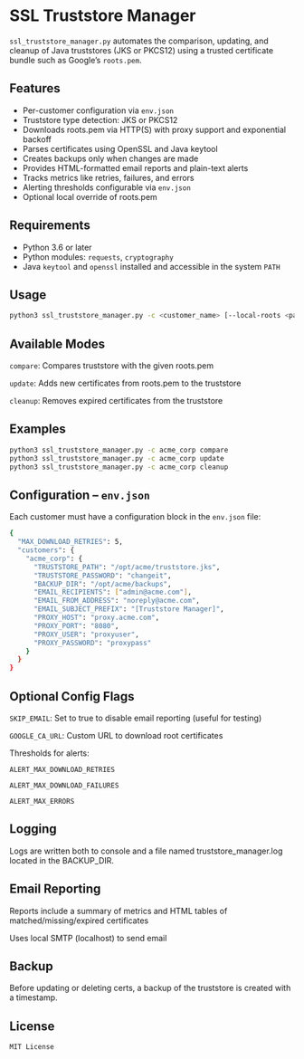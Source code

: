 # SSL Truststore Manager

`ssl_truststore_manager.py` automates the comparison, updating, and cleanup of Java truststores (JKS or PKCS12) using a trusted certificate bundle such as Google’s `roots.pem`.

## Features

- Per-customer configuration via `env.json`
- Truststore type detection: JKS or PKCS12
- Downloads roots.pem via HTTP(S) with proxy support and exponential backoff
- Parses certificates using OpenSSL and Java keytool
- Creates backups only when changes are made
- Provides HTML-formatted email reports and plain-text alerts
- Tracks metrics like retries, failures, and errors
- Alerting thresholds configurable via `env.json`
- Optional local override of roots.pem

## Requirements

- Python 3.6 or later
- Python modules: `requests`, `cryptography`
- Java `keytool` and `openssl` installed and accessible in the system `PATH`

## Usage

```bash
python3 ssl_truststore_manager.py -c <customer_name> [--local-roots <path/to/roots.pem>] <mode>
```
## Available Modes
`compare`: Compares truststore with the given roots.pem

`update`: Adds new certificates from roots.pem to the truststore

`cleanup`: Removes expired certificates from the truststore

## Examples
```bash
python3 ssl_truststore_manager.py -c acme_corp compare
python3 ssl_truststore_manager.py -c acme_corp update
python3 ssl_truststore_manager.py -c acme_corp cleanup
```
## Configuration – `env.json`
Each customer must have a configuration block in the `env.json` file:
```bash
{
  "MAX_DOWNLOAD_RETRIES": 5,
  "customers": {
    "acme_corp": {
      "TRUSTSTORE_PATH": "/opt/acme/truststore.jks",
      "TRUSTSTORE_PASSWORD": "changeit",
      "BACKUP_DIR": "/opt/acme/backups",
      "EMAIL_RECIPIENTS": ["admin@acme.com"],
      "EMAIL_FROM_ADDRESS": "noreply@acme.com",
      "EMAIL_SUBJECT_PREFIX": "[Truststore Manager]",
      "PROXY_HOST": "proxy.acme.com",
      "PROXY_PORT": "8080",
      "PROXY_USER": "proxyuser",
      "PROXY_PASSWORD": "proxypass"
    }
  }
}
```
## Optional Config Flags
`SKIP_EMAIL`: Set to true to disable email reporting (useful for testing)

`GOOGLE_CA_URL`: Custom URL to download root certificates

Thresholds for alerts:

  `ALERT_MAX_DOWNLOAD_RETRIES`

  `ALERT_MAX_DOWNLOAD_FAILURES`

  `ALERT_MAX_ERRORS`

## Logging
Logs are written both to console and a file named truststore_manager.log located in the BACKUP_DIR.

## Email Reporting
Reports include a summary of metrics and HTML tables of matched/missing/expired certificates

Uses local SMTP (localhost) to send email

## Backup
Before updating or deleting certs, a backup of the truststore is created with a timestamp.

## License
`MIT License`
